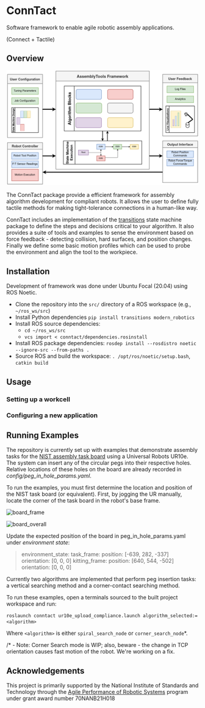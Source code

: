# ConnTact

Software framework to enable agile robotic assembly applications.

(Connect + Tactile)

## Overview

![Framework diagram](resource/framework.png)

The ConnTact package provide a efficient framework for assembly algorithm development for compliant robots. It allows the user to define fully tactile methods for making tight-tolerance connections in a human-like way.

ConnTact includes an implementation of the [transitions](https://github.com/pytransitions/transitions) state machine package to define the steps and decisions critical to your algorithm. It also provides a suite of tools and examples to sense the environment based on force feedback - detecting collision, hard surfaces, and position changes. Finally we define some basic motion profiles which can be used to probe the environment and align the tool to the workpiece.

## Installation

Development of framework was done under Ubuntu Focal (20.04) using ROS Noetic.

  - Clone the repository into the `src/` directory of a ROS workspace (e.g., `~/ros_ws/src`)
  - Install Python dependencies `pip install transitions modern_robotics`
  - Install ROS source dependencies:
    - `cd ~/ros_ws/src`
    - `vcs import < conntact/dependencies.rosinstall`
  - Install ROS package dependencies: `rosdep install --rosdistro noetic --ignore-src --from-paths .`
  - Source ROS and build the workspace: `. /opt/ros/noetic/setup.bash`, `catkin build`


## Usage

### Setting up a workcell



### Configuring a new application


## Running Examples

The repository is currently set up with examples that demonstrate assembly tasks for the [NIST assembly task board](https://www.nist.gov/el/intelligent-systems-division-73500/robotic-grasping-and-manipulation-assembly/assembly) using a Universal Robots UR10e. The system can insert any of the circular pegs into their respective holes. Relative locations of these holes on the board are already recorded in *config/peg_in_hole_params.yaml*.

To run the examples, you must first determine the location and position of the NIST task board (or equivalent). First, by jogging the UR manually, locate the corner of the task board in the robot's base frame.

![board_frame](resource/board_corner.png)

![board_overall](resource/board_overall.png)

Update the expected position of the board in peg_in_hole_params.yaml under *environment state*:

>environment_state:
    task_frame:
        position: [-639, 282, -337]
        orientation: [0, 0, 0]
    kitting_frame:
        position: [640, 544, -502]
        orientation: [0, 0, 0]



Currently two algorithms are implemented that perform peg insertion tasks: a vertical searching method and a corner-contact searching method.

To run these examples, open a terminals sourced to the built project workspace and run:

    roslaunch conntact ur10e_upload_compliance.launch algorithm_selected:=<algorithm>

Where `<algorithm>` is either `spiral_search_node` or `corner_search_node`*.

/* - Note: Corner Search mode is WIP; also, beware - the change in TCP orientation causes fast motion of the robot. We're working on a fix.

## Acknowledgements

This project is primarily supported by the National Institute of Standards and Technology through the [Agile Performance of Robotic Systems](https://www.nist.gov/programs-projects/agility-performance-robotic-systems) program under grant award number 70NANB21H018

